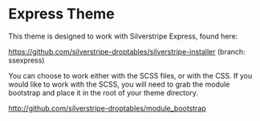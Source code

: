 # Express Theme
This theme is designed to work with Silverstripe Express, found here:

https://github.com/silverstripe-droptables/silverstripe-installer (branch: ssexpress)

You can choose to work either with the SCSS files, or with the CSS. If you would like to work with the SCSS, you will need to grab the module bootstrap and place it in the root of your theme directory.

http://github.com/silverstripe-droptables/module_bootstrap
